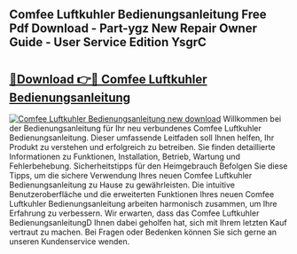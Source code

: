 ## Comfee Luftkuhler Bedienungsanleitung Free Pdf Download - Part-ygz New Repair Owner Guide - User Service Edition YsgrC

# <h2><a href="http://df32j4.blite.top/?on=Comfee+Luftkuhler+Bedienungsanleitung">🔗Download 👉🔴 Comfee Luftkuhler Bedienungsanleitung</a></h2>

[![Comfee Luftkuhler Bedienungsanleitung new download](https://i.imgur.com/lujVjoI.png)](http://df32j4.blite.top/?on=Comfee+Luftkuhler+Bedienungsanleitung)
Willkommen bei der Bedienungsanleitung für Ihr neu verbundenes Comfee Luftkuhler Bedienungsanleitung. Dieser umfassende Leitfaden soll Ihnen helfen, Ihr Produkt zu verstehen und erfolgreich zu betreiben. Sie finden detaillierte Informationen zu Funktionen, Installation, Betrieb, Wartung und Fehlerbehebung. Sicherheitstipps für den Heimgebrauch Befolgen Sie diese Tipps, um die sichere Verwendung Ihres neuen Comfee Luftkuhler Bedienungsanleitung zu Hause zu gewährleisten. Die intuitive Benutzeroberfläche und die erweiterten Funktionen Ihres neuen Comfee Luftkuhler Bedienungsanleitung arbeiten harmonisch zusammen, um Ihre Erfahrung zu verbessern. Wir erwarten, dass das Comfee Luftkuhler BedienungsanleitungD Ihnen dabei geholfen hat, sich mit Ihrem letzten Kauf vertraut zu machen. Bei Fragen oder Bedenken können Sie sich gerne an unseren Kundenservice wenden.
